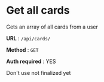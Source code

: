 # Get all cards

Gets an array of all cards from a user

**URL** : `/api/cards/`


**Method** : `GET`

**Auth required** : YES

Don't use not finalized yet
